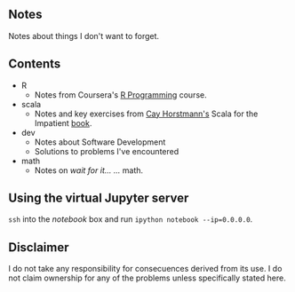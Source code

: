 ## Notes

Notes about things I don't want to forget.

## Contents

* R
  * Notes from Coursera's [R Programming](http://class.coursera.org/rprog-031) course.
* scala
  * Notes and key exercises from [Cay Horstmann's](http://horstmann.com/) Scala for the Impatient [book](http://www.amazon.com/Scala-Impatient-Cay-S-Horstmann/dp/0321774094/ref=sr_1_1?s=books&ie=UTF8&qid=1439480559&sr=1-1&keywords=scala+for+the+impatient).
* dev
  * Notes about Software Development
  * Solutions to problems I've encountered
* math
  * Notes on _wait for it..._ _..._ math.

## Using the virtual Jupyter server
`ssh` into the *notebook* box and run `ipython notebook --ip=0.0.0.0`.

## Disclaimer

I do not take any responsibility for consecuences derived from its use. I do not claim ownership for any of the problems unless specifically stated here.
